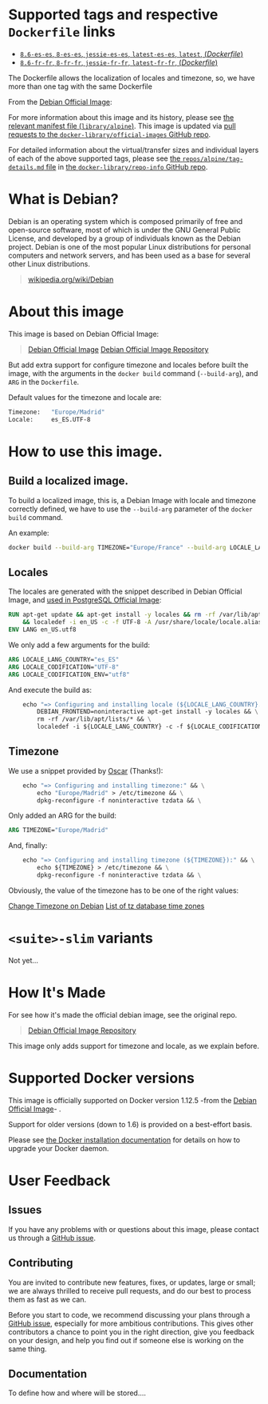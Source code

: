 # Supported tags and respective `Dockerfile` links

-   [`8.6-es-es`, `8-es-es`, `jessie-es-es`, `latest-es-es`, `latest`, (*Dockerfile*)](https://github.com/joserprieto/docker-debian-i18n/blob/master/Dockerfile)
-   [`8.6-fr-fr`, `8-fr-fr`, `jessie-fr-fr`, `latest-fr-fr`, (*Dockerfile*)](https://github.com/joserprieto/docker-debian-i18n/blob/master/Dockerfile)

The Dockerfile allows the localization of locales and timezone, so, we have more than one tag with the same Dockerfile

From the [Debian Official Image](https://hub.docker.com/_/debian/):

For more information about this image and its history, please see [the relevant manifest file (`library/alpine`)](https://github.com/docker-library/official-images/blob/master/library/alpine). This image is updated via [pull requests to the `docker-library/official-images` GitHub repo](https://github.com/docker-library/official-images/pulls?q=label%3Alibrary%2Falpine).

For detailed information about the virtual/transfer sizes and individual layers of each of the above supported tags, please see [the `repos/alpine/tag-details.md` file](https://github.com/docker-library/repo-info/blob/master/repos/alpine/tag-details.md) in [the `docker-library/repo-info` GitHub repo](https://github.com/docker-library/repo-info).



# What is Debian?

Debian is an operating system which is composed primarily of free and open-source software, most of which is under the 
GNU General Public License, and developed by a group of individuals known as the Debian project. Debian is one of the
most popular Linux distributions for personal computers and network servers, and has been used as a base for several
other Linux distributions.

> [wikipedia.org/wiki/Debian](https://en.wikipedia.org/wiki/Debian)


# About this image

This image is based on Debian Official Image:

> [Debian Official Image](https://hub.docker.com/_/debian/)
> [Debian Official Image Repository](https://github.com/tianon/docker-brew-debian)

But add extra support for configure timezone and locales before built the image, with the arguments in 
the `docker build` command (`--build-arg`), and `ARG` in the `Dockerfile`.

Default values for the timezone and locale are:

```bash
Timezone:   "Europe/Madrid"
Locale:     es_ES.UTF-8
```

# How to use this image.

## Build a localized image.

To build a localized image, this is, a Debian Image with locale and timezone correctly defined, we have to use the 
`--build-arg` parameter of the `docker build` command.

An example:

```bash
docker build --build-arg TIMEZONE="Europe/France" --build-arg LOCALE_LANG_COUNTRY="fr_FR" .
```

## Locales

The locales are generated with the snippet described in Debian Official Image, and 
[used in PostgreSQL Official Image](https://github.com/docker-library/postgres/blob/69bc540ecfffecce72d49fa7e4a46680350037f9/9.6/Dockerfile#L21-L24):

```dockerfile
RUN apt-get update && apt-get install -y locales && rm -rf /var/lib/apt/lists/* \
    && localedef -i en_US -c -f UTF-8 -A /usr/share/locale/locale.alias en_US.UTF-8
ENV LANG en_US.utf8
```

We only add a few arguments for the build:

```dockerfile
ARG LOCALE_LANG_COUNTRY="es_ES"
ARG LOCALE_CODIFICATION="UTF-8"
ARG LOCALE_CODIFICATION_ENV="utf8"
```

And execute the build as:


```dockerfile
    echo "=> Configuring and installing locale (${LOCALE_LANG_COUNTRY}.${LOCALE_CODIFICATION}):" && \
        DEBIAN_FRONTEND=noninteractive apt-get install -y locales && \
        rm -rf /var/lib/apt/lists/* && \
        localedef -i ${LOCALE_LANG_COUNTRY} -c -f ${LOCALE_CODIFICATION} -A /usr/share/locale/locale.alias ${LOCALE_LANG_COUNTRY}.${LOCALE_CODIFICATION}
```

## Timezone

We use a snippet provided by [Oscar](https://oscarmlage.com/) (Thanks!):

```dockerfile
    echo "=> Configuring and installing timezone:" && \
        echo "Europe/Madrid" > /etc/timezone && \
        dpkg-reconfigure -f noninteractive tzdata && \
```

Only added an ARG for the build:

```dockerfile
ARG TIMEZONE="Europe/Madrid"
```

And, finally:

```dockerfile
    echo "=> Configuring and installing timezone (${TIMEZONE}):" && \
        echo ${TIMEZONE} > /etc/timezone && \
        dpkg-reconfigure -f noninteractive tzdata && \
```

Obviously, the value of the timezone has to be one of the right values:

[Change Timezone on Debian](https://wiki.debian.org/TimeZoneChanges)
[List of tz database time zones](https://en.wikipedia.org/wiki/List_of_tz_database_time_zones)


# `<suite>-slim` variants

Not yet...

# How It's Made

For see how it's made the official debian image, see the original repo.

> [Debian Official Image Repository](https://github.com/tianon/docker-brew-debian)

This image only adds support for timezone and locale, as we explain before.

# Supported Docker versions

This image is officially supported on Docker version 1.12.5 -from the [Debian Official Image](https://hub.docker.com/_/debian/)- .

Support for older versions (down to 1.6) is provided on a best-effort basis.

Please see [the Docker installation documentation](https://docs.docker.com/installation/) for details on how to upgrade your Docker daemon.

# User Feedback

## Issues

If you have any problems with or questions about this image, please contact us through a 
[GitHub issue](https://github.com/joserprieto/docker-debian-i18n/issues).

## Contributing

You are invited to contribute new features, fixes, or updates, large or small; we are always thrilled to receive 
pull requests, and do our best to process them as fast as we can.

Before you start to code, we recommend discussing your plans through a 
[GitHub issue](https://github.com/joserprieto/docker-debian-i18n/issues), especially for more ambitious contributions. 
This gives other contributors a chance to point you in the right direction, give you feedback on your design, and help 
you find out if someone else is working on the same thing.

## Documentation

To define how and where will be stored....